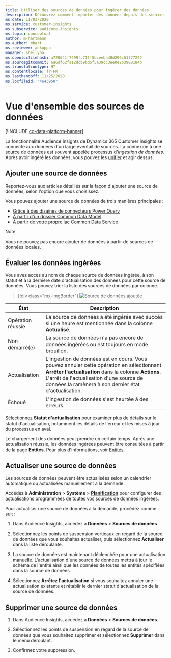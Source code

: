 ```yaml
---
title: Utiliser des sources de données pour ingérer des données
description: Découvrez comment importer des données depuis des sources diverses.
ms.date: 11/03/2020
ms.service: customer-insights
ms.subservice: audience-insights
ms.topic: conceptual
author: m-hartmann
ms.author: mhart
ms.reviewer: adkuppa
manager: shellyha
ms.openlocfilehash: a720641f7499fc71ff5bceeba48d296c51f77242
ms.sourcegitcommit: 6a6df62fa12dcb9bd5f5a39cc3ee0e2b3988184b
ms.translationtype: HT
ms.contentlocale: fr-FR
ms.lasthandoff: 11/25/2020
ms.locfileid: "4643950"
---
```

# <a name="overview-about-data-sources"></a>Vue d'ensemble des sources de données

[!INCLUDE [cc-data-platform-banner](../includes/cc-data-platform-banner.md)]

La fonctionnalité Audience Insights de Dynamics 365 Customer Insights se connecte aux données d'un large éventail de sources. La connexion à une source de données est souvent appelée processus d'*ingestion de données*. Après avoir ingéré les données, vous pouvez les [unifier](data-unification.md) et agir dessus.

## <a name="add-a-data-source"></a>Ajouter une source de données

Reportez-vous aux articles détaillés sur la façon d'ajouter une source de données, selon l'option que vous choisissez.

Vous pouvez ajouter une source de données de trois manières principales :

- [Grâce à des dizaines de connecteurs Power Query](connect-power-query.md)
- [À partir d'un dossier Common Data Model](connect-common-data-model.md)
- [À partir de votre propre lac Common Data Service](connect-common-data-service-lake.md)

> [!NOTE]
> Vous ne pouvez pas encore ajouter de données à partir de sources de données locales.

## <a name="review-ingested-data"></a>Évaluer les données ingérées

Vous avez accès au nom de chaque source de données ingérée, à son statut et à la dernière date d'actualisation des données pour cette source de données. Vous pouvez trier la liste des sources de données par colonne.

> [!div class="mx-imgBorder"]
> ![Source de données ajoutée](media/configure-data-datasource-added.png "Source de données ajoutée")

|État   |Description  |
|---------|---------|
|Opération réussie   |La source de données a été ingérée avec succès si une heure est mentionnée dans la colonne **Actualisé**.
|Non démarré(e)   |La source de données n'a pas encore de données ingérées ou est toujours en mode brouillon.         |
|Actualisation    |L’ingestion de données est en cours. Vous pouvez annuler cette opération en sélectionnant **Arrêter l'actualisation** dans la colonne **Actions**. L'arrêt de l'actualisation d'une source de données la ramènera à son dernier état d'actualisation.       |
|Échoué     |L'ingestion de données s'est heurtée à des erreurs.         |

Sélectionnez **Statut d'actualisation** pour examiner plus de détails sur le statut d'actualisation, notamment les détails de l'erreur et les mises à jour du processus en aval.

Le chargement des données peut prendre un certain temps. Après une actualisation réussie, les données ingérées peuvent être consultées à partir de la page **Entités**. Pour plus d'informations, voir [Entités](entities.md).

## <a name="refresh-a-data-source"></a>Actualiser une source de données

Les sources de données peuvent être actualisées selon un calendrier automatique ou actualisées manuellement à la demande. 

Accédez à **Administration** > **Système** > [**Planification**](system.md#schedule-tab) pour configurer des actualisations programmées de toutes vos sources de données ingérées.

Pour actualiser une source de données à la demande, procédez comme suit :

1. Dans Audience Insights, accédez à **Données** > **Sources de données**

2. Sélectionnez les points de suspension verticaux en regard de la source de données que vous souhaitez actualiser, puis sélectionnez **Actualiser** dans la liste déroulante.

3. La source de données est maintenant déclenchée pour une actualisation manuelle. L'actualisation d'une source de données mettra à jour le schéma de l'entité ainsi que les données de toutes les entités spécifiées dans la source de données.

4. Sélectionnez **Arrêtez l'actualisation** si vous souhaitez annuler une actualisation existante et rétablir le dernier statut d'actualisation de la source de données.

## <a name="delete-a-data-source"></a>Supprimer une source de données

1. Dans Audience Insights, accédez à **Données** > **Sources de données**.

2. Sélectionnez les points de suspension en regard de la source de données que vous souhaitez supprimer et sélectionnez **Supprimer** dans le menu déroulant.

3. Confirmez votre suppression.
